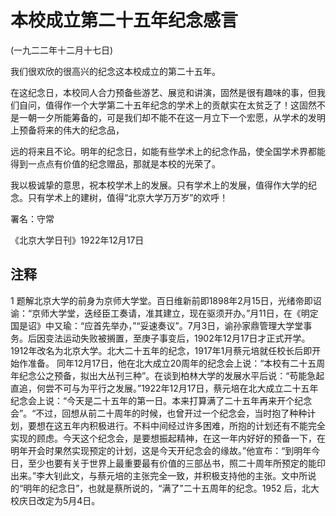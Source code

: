 # 本校成立第二十五年纪念感言



(一九二二年十二月十七日)

 

我们很欢欣的很高兴的纪念这本校成立的第二十五年。

在这纪念日，本校同人合力预备些游艺、展览和讲演，固然是很有趣味的事，但我们自问，值得作一个大学第二十五年纪念的学术上的贡献实在太贫乏了！这固然不是一朝一夕所能筹备的，可是我们却不能不在这一月立下一个宏愿，从学术的发明上预备将来的伟大的纪念品，

远的将来且不论。明年的纪念日，如能有些学术上的纪念作品，使全国学术界都能得到一点点有价值的纪念赠品，那就是本校的光荣了。

我以极诚挚的意思，祝本校学术上的发展。只有学术上的发展，值得作大学的纪念。只有学术上的建树，值得“北京大学万万岁”的欢呼！

 

署名：守常

《北京大学日刊》1922年12月17日

 

## 注释
1 题解北京大学的前身为京师大学堂。百日维新前即1898年2月15日，光绪帝即诏谕：“京师大学堂，迭经臣工奏请，准其建立，现在驱须开办。”月11日，在《明定国是诏》中又瑜：“应首先举办，”“妥速奏议”。7月3日，谕孙家鼎管理大学堂事务。后因变法运动失败被搁置，至庚子事变后，1902年12月17日才正式开学。1912年改名为北京大学。北大二十五年的纪念，1917年1月蔡元培就任校长后即开始作准备。
同年12月17日，他在北大成立20周年的纪念会上说：“本校有二十五周年纪念公之预备，拟出大丛刊三种”。在谈到柏林大学的发展水平后说：“苟能急起直追，何尝不可与为平行之发展。”1922年12月17日，蔡元培在北大成立二十五年纪念会上说：“今天是二十五年的第一日。本来打算满了二十五年再来开个纪念会”。“不过，回想从前二十周年的时候，也曾开过一个纪念会，当时抱了种种计划，要想在这五年内积极进行。不料中间经过许多困难，所抱的计划还有不能完全实现的顾虑。今天这个纪念会，是要想振起精神，在这一年内好好的预备一下，在明年开会时果然实现预定的计划，这是今天开纪念会的缘故。”他宣布：“到明年今日，至少也要有关于世界上最重要最有价值的三部丛书，照二十周年所预定的能印出来。”李大钊此文，与蔡元培的主张完全一致，并积极支持他的主张。文中所说的“明年的纪念日”，也就是蔡所说的，“满了”二十五周年的纪念。1952 后，北大校庆日改定为5月4日。
